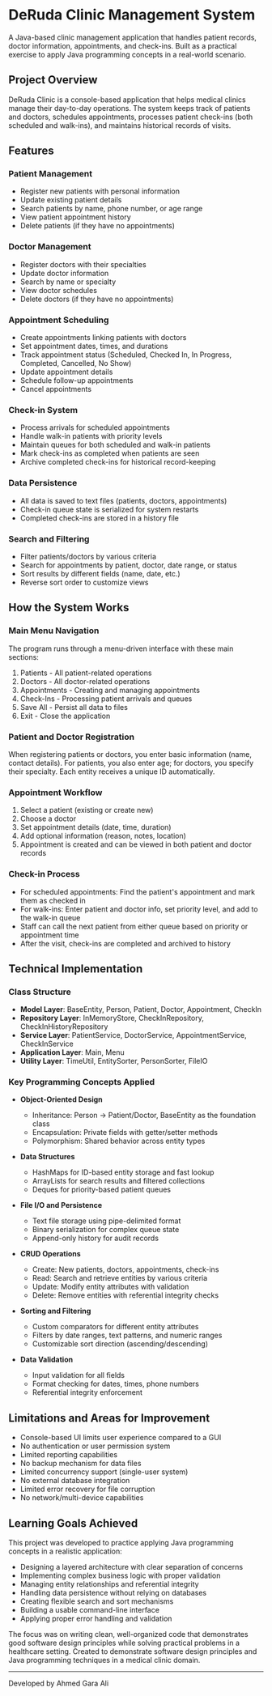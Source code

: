# DeRuda Clinic Management System

A Java-based clinic management application that handles patient records, doctor information, appointments, and check-ins. Built as a practical exercise to apply Java programming concepts in a real-world scenario.

## Project Overview

DeRuda Clinic is a console-based application that helps medical clinics manage their day-to-day operations. The system keeps track of patients and doctors, schedules appointments, processes patient check-ins (both scheduled and walk-ins), and maintains historical records of visits.

## Features

### Patient Management
- Register new patients with personal information
- Update existing patient details
- Search patients by name, phone number, or age range
- View patient appointment history
- Delete patients (if they have no appointments)

### Doctor Management
- Register doctors with their specialties
- Update doctor information
- Search by name or specialty
- View doctor schedules
- Delete doctors (if they have no appointments)

### Appointment Scheduling
- Create appointments linking patients with doctors
- Set appointment dates, times, and durations
- Track appointment status (Scheduled, Checked In, In Progress, Completed, Cancelled, No Show)
- Update appointment details
- Schedule follow-up appointments
- Cancel appointments

### Check-in System
- Process arrivals for scheduled appointments
- Handle walk-in patients with priority levels
- Maintain queues for both scheduled and walk-in patients
- Mark check-ins as completed when patients are seen
- Archive completed check-ins for historical record-keeping

### Data Persistence
- All data is saved to text files (patients, doctors, appointments)
- Check-in queue state is serialized for system restarts
- Completed check-ins are stored in a history file

### Search and Filtering
- Filter patients/doctors by various criteria
- Search for appointments by patient, doctor, date range, or status
- Sort results by different fields (name, date, etc.)
- Reverse sort order to customize views

## How the System Works

### Main Menu Navigation
The program runs through a menu-driven interface with these main sections:
1. Patients - All patient-related operations
2. Doctors - All doctor-related operations
3. Appointments - Creating and managing appointments
4. Check-Ins - Processing patient arrivals and queues
5. Save All - Persist all data to files
0. Exit - Close the application

### Patient and Doctor Registration
When registering patients or doctors, you enter basic information (name, contact details). For patients, you also enter age; for doctors, you specify their specialty. Each entity receives a unique ID automatically.

### Appointment Workflow
1. Select a patient (existing or create new)
2. Choose a doctor
3. Set appointment details (date, time, duration)
4. Add optional information (reason, notes, location)
5. Appointment is created and can be viewed in both patient and doctor records

### Check-in Process
- For scheduled appointments: Find the patient's appointment and mark them as checked in
- For walk-ins: Enter patient and doctor info, set priority level, and add to the walk-in queue
- Staff can call the next patient from either queue based on priority or appointment time
- After the visit, check-ins are completed and archived to history

## Technical Implementation

### Class Structure
- **Model Layer**: BaseEntity, Person, Patient, Doctor, Appointment, CheckIn
- **Repository Layer**: InMemoryStore, CheckInRepository, CheckInHistoryRepository
- **Service Layer**: PatientService, DoctorService, AppointmentService, CheckInService
- **Application Layer**: Main, Menu
- **Utility Layer**: TimeUtil, EntitySorter, PersonSorter, FileIO

### Key Programming Concepts Applied

- **Object-Oriented Design**
  - Inheritance: Person → Patient/Doctor, BaseEntity as the foundation class
  - Encapsulation: Private fields with getter/setter methods
  - Polymorphism: Shared behavior across entity types

- **Data Structures**
  - HashMaps for ID-based entity storage and fast lookup
  - ArrayLists for search results and filtered collections
  - Deques for priority-based patient queues

- **File I/O and Persistence**
  - Text file storage using pipe-delimited format
  - Binary serialization for complex queue state
  - Append-only history for audit records

- **CRUD Operations**
  - Create: New patients, doctors, appointments, check-ins
  - Read: Search and retrieve entities by various criteria
  - Update: Modify entity attributes with validation
  - Delete: Remove entities with referential integrity checks

- **Sorting and Filtering**
  - Custom comparators for different entity attributes
  - Filters by date ranges, text patterns, and numeric ranges
  - Customizable sort direction (ascending/descending)

- **Data Validation**
  - Input validation for all fields
  - Format checking for dates, times, phone numbers
  - Referential integrity enforcement

## Limitations and Areas for Improvement

- Console-based UI limits user experience compared to a GUI
- No authentication or user permission system
- Limited reporting capabilities
- No backup mechanism for data files
- Limited concurrency support (single-user system)
- No external database integration
- Limited error recovery for file corruption
- No network/multi-device capabilities

## Learning Goals Achieved

This project was developed to practice applying Java programming concepts in a realistic application:

- Designing a layered architecture with clear separation of concerns
- Implementing complex business logic with proper validation
- Managing entity relationships and referential integrity
- Handling data persistence without relying on databases
- Creating flexible search and sort mechanisms
- Building a usable command-line interface
- Applying proper error handling and validation

The focus was on writing clean, well-organized code that demonstrates good software design principles while solving practical problems in a healthcare setting.
Created to demonstrate software design principles and Java programming techniques in a medical clinic domain.

---
Developed by Ahmed Gara Ali
